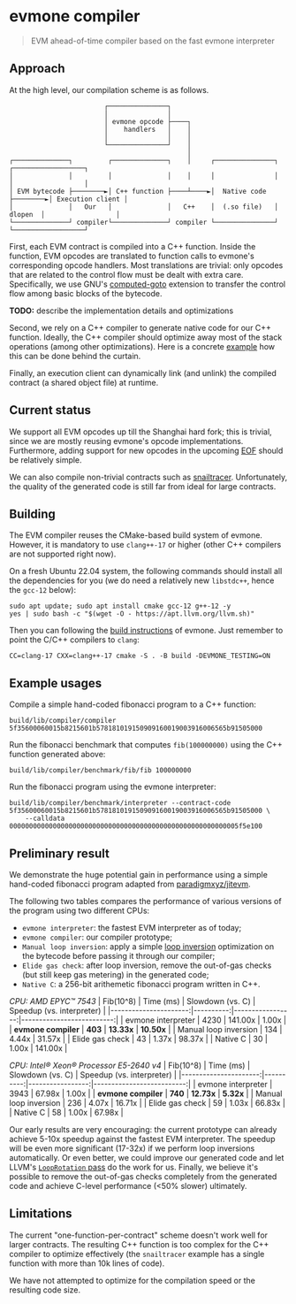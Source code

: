 # evmone compiler
> EVM ahead-of-time compiler based on the fast evmone interpreter

## Approach

At the high level, our compilation scheme is as follows. 
```
                        ┌───────────────┐
                        │               │
                        │ evmone opcode ├────┐
                        │    handlers   │    │
                        │               │    │
                        └───────────────┘    │
                                             │
┌──────────────┐         ┌──────────────┐    │     ┌───────────────┐         ┌──────────────────┐
│              │         │              │    │     │               │         │                  │
│ EVM bytecode ├────────►│ C++ function ├────┴────►│  Native code  ├────────►│ Execution client │
│              │   Our   │              │   C++    │  (.so file)   │ dlopen  │                  │
└──────────────┘ compiler└──────────────┘ compiler └───────────────┘         └──────────────────┘
```

First, each EVM contract is compiled into a C++ function. Inside the function, EVM opcodes are translated to function calls to evmone's corresponding opcode handlers. Most translations are trivial: only opcodes that are related to the control flow must be dealt with extra care. Specifically, we use GNU's [computed-goto](https://gcc.gnu.org/onlinedocs/gcc/Labels-as-Values.html) extension to transfer the control flow among basic blocks of the bytecode. 

**TODO:** describe the implementation details and optimizations

Second, we rely on a C++ compiler to generate native code for our C++ function. Ideally, the C++ compiler should optimize away most of the stack operations (among other optimizations). Here is a concrete [example](https://gcc.gnu.org/onlinedocs/jit/intro/tutorial04.html#behind-the-curtain-how-does-our-code-get-optimized) how this can be done behind the curtain.

Finally, an execution client can dynamically link (and unlink) the compiled contract (a shared object file) at runtime.


## Current status

We support all EVM opcodes up till the Shanghai hard fork; this is trivial, since we are mostly reusing evmone's opcode implementations. Furthermore, adding support for new opcodes in the upcoming [EOF](https://notes.ethereum.org/@ipsilon/evm-object-format-overview) should be relatively simple.

We can also compile non-trivial contracts such as [snailtracer](https://github.com/axic/snailtracer). Unfortunately, the quality of the generated code is still far from ideal for large contracts.

## Building

The EVM compiler reuses the CMake-based build system of evmone. However, it is mandatory to use `clang++-17` or higher (other C++ compilers are not supported right now).

On a fresh Ubuntu 22.04 system, the following commands should install all the dependencies for you (we do need a relatively new `libstdc++`, hence the `gcc-12` below):
```
sudo apt update; sudo apt install cmake gcc-12 g++-12 -y
yes | sudo bash -c "$(wget -O - https://apt.llvm.org/llvm.sh)"
```

Then you can following the [build instructions](https://github.com/ethereum/evmone#building-from-source) of evmone. Just remember to point the C/C++ compilers to `clang`:
```
CC=clang-17 CXX=clang++-17 cmake -S . -B build -DEVMONE_TESTING=ON
```

## Example usages

Compile a simple hand-coded fibonacci program to a C++ function:
```
build/lib/compiler/compiler 5f35600060015b8215601b578181019150909160019003916006565b91505000
```

Run the fibonacci benchmark that computes `fib(100000000)` using the C++ function generated above:
```
build/lib/compiler/benchmark/fib/fib 100000000
```

Run the fibonacci program using the evmone interpreter:
```
build/lib/compiler/benchmark/interpreter --contract-code 5f35600060015b8215601b578181019150909160019003916006565b91505000 \
    --calldata 0000000000000000000000000000000000000000000000000000000005f5e100
```


## Preliminary result

We demonstrate the huge potential gain in performance using a simple hand-coded fibonacci program adapted from [paradigmxyz/jitevm](https://github.com/paradigmxyz/jitevm/blob/f82261fc8a1a6c1a3d40025a910ba0ce3fcaed71/src/test_data.rs#L7).

The following two tables compares the performance of various versions of the program using two different CPUs:
- `evmone interpreter`: the fastest EVM interpreter as of today;
- `evmone compiler`: our compiler prototype;
- `Manual loop inversion`: apply a simple [loop inversion](https://en.wikipedia.org/wiki/Loop_inversion) optimization on the bytecode before passing it through our compiler;
- `Elide gas check`: after loop inversion, remove the out-of-gas checks (but still keep gas metering) in the generated code;
- `Native C`: a 256-bit arithemetic fibonacci program written in C++.


*CPU: AMD EPYC™ 7543*
|             Fib(10^8) | Time (ms) | Slowdown (vs. C) | Speedup (vs. interpreter) |
|----------------------:|----------:|-----------------:|--------------------------:|
|    evmone interpreter |      4230 |          141.00x |                     1.00x |
|   **evmone compiler** |   **403** |       **13.33x** |                **10.50x** |
| Manual loop inversion |       134 |            4.44x |                    31.57x |
|       Elide gas check |        43 |            1.37x |                    98.37x |
|              Native C |        30 |            1.00x |                   141.00x |

*CPU: Intel® Xeon® Processor E5-2640 v4*
|             Fib(10^8) | Time (ms) | Slowdown (vs. C) | Speedup (vs. interpreter) |
|----------------------:|----------:|-----------------:|--------------------------:|
|    evmone interpreter |      3943 |           67.98x |                     1.00x |
|   **evmone compiler** |   **740** |       **12.73x** |                 **5.32x** |
| Manual loop inversion |       236 |            4.07x |                    16.71x |
|       Elide gas check |        59 |            1.03x |                    66.83x |
|              Native C |        58 |            1.00x |                    67.98x |


Our early results are very encouraging: the current prototype can already achieve 5-10x speedup against the fastest EVM interpreter. The speedup will be even more significant (17-32x) if we perform loop inversions automatically. Or even better, we could improve our generated code and let LLVM's [`LoopRotation` pass](https://llvm.org/docs/LoopTerminology.html#rotated-loops) do the work for us. Finally, we believe it's possible to remove the out-of-gas checks completely from the generated code and achieve C-level performance (<50% slower) ultimately.


## Limitations

The current "one-function-per-contract" scheme doesn't work well for larger contracts. The resulting C++ function is too complex for the C++ compiler to optimize effectively (the `snailtracer` example has a single function with more than 10k lines of code).

We have not attempted to optimize for the compilation speed or the resulting code size.
